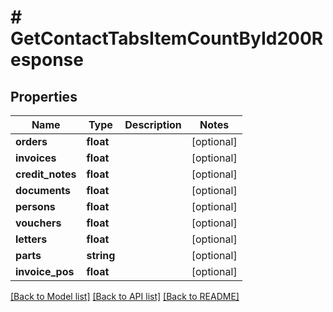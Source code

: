 # # GetContactTabsItemCountById200Response

## Properties

Name | Type | Description | Notes
------------ | ------------- | ------------- | -------------
**orders** | **float** |  | [optional]
**invoices** | **float** |  | [optional]
**credit_notes** | **float** |  | [optional]
**documents** | **float** |  | [optional]
**persons** | **float** |  | [optional]
**vouchers** | **float** |  | [optional]
**letters** | **float** |  | [optional]
**parts** | **string** |  | [optional]
**invoice_pos** | **float** |  | [optional]

[[Back to Model list]](../../README.md#models) [[Back to API list]](../../README.md#endpoints) [[Back to README]](../../README.md)

